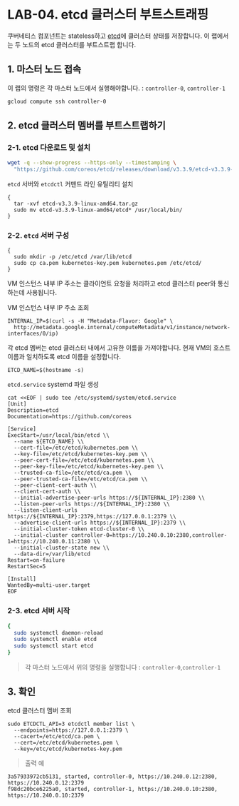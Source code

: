# LAB-04. etcd 클러스터 부트스트래핑

쿠버네티스 컴포넌트는 stateless하고 [etcd](https://github.com/coreos/etcd)에 클러스터 상태를 저장합니다.
이 랩에서는 두 노드의 etcd 클러스터를 부트스트랩 합니다.

## 1. 마스터 노드 접속

이 랩의 명령은 각 마스터 노드에서 실행해야합니다. : `controller-0`, `controller-1`

```sh
gcloud compute ssh controller-0
```

## 2. etcd 클러스터 멤버를 부트스트랩하기

### 2-1. etcd 다운로드 및 설치

```sh
wget -q --show-progress --https-only --timestamping \
  "https://github.com/coreos/etcd/releases/download/v3.3.9/etcd-v3.3.9-linux-amd64.tar.gz"
```

`etcd` 서버와 `etcdctl` 커맨드 라인 유틸리티 설치

```
{
  tar -xvf etcd-v3.3.9-linux-amd64.tar.gz
  sudo mv etcd-v3.3.9-linux-amd64/etcd* /usr/local/bin/
}
```

### 2-2. `etcd` 서버 구성

```
{
  sudo mkdir -p /etc/etcd /var/lib/etcd
  sudo cp ca.pem kubernetes-key.pem kubernetes.pem /etc/etcd/
}
```

VM 인스턴스 내부 IP 주소는 클라이언트 요청을 처리하고 etcd 클러스터 peer와 통신하는데 사용됩니다.

VM 인스턴스 내부 IP 주소 조회
```
INTERNAL_IP=$(curl -s -H "Metadata-Flavor: Google" \
  http://metadata.google.internal/computeMetadata/v1/instance/network-interfaces/0/ip)
```

각 etcd 멤버는 etcd 클러스터 내에서 고유한 이름을 가져야합니다. 현재 VM의 호스트 이름과 일치하도록 etcd 이름을 설정합니다.

```
ETCD_NAME=$(hostname -s)
```

`etcd.service` systemd 파일 생성

```
cat <<EOF | sudo tee /etc/systemd/system/etcd.service
[Unit]
Description=etcd
Documentation=https://github.com/coreos

[Service]
ExecStart=/usr/local/bin/etcd \\
  --name ${ETCD_NAME} \\
  --cert-file=/etc/etcd/kubernetes.pem \\
  --key-file=/etc/etcd/kubernetes-key.pem \\
  --peer-cert-file=/etc/etcd/kubernetes.pem \\
  --peer-key-file=/etc/etcd/kubernetes-key.pem \\
  --trusted-ca-file=/etc/etcd/ca.pem \\
  --peer-trusted-ca-file=/etc/etcd/ca.pem \\
  --peer-client-cert-auth \\
  --client-cert-auth \\
  --initial-advertise-peer-urls https://${INTERNAL_IP}:2380 \\
  --listen-peer-urls https://${INTERNAL_IP}:2380 \\
  --listen-client-urls https://${INTERNAL_IP}:2379,https://127.0.0.1:2379 \\
  --advertise-client-urls https://${INTERNAL_IP}:2379 \\
  --initial-cluster-token etcd-cluster-0 \\
  --initial-cluster controller-0=https://10.240.0.10:2380,controller-1=https://10.240.0.11:2380 \\
  --initial-cluster-state new \\
  --data-dir=/var/lib/etcd
Restart=on-failure
RestartSec=5

[Install]
WantedBy=multi-user.target
EOF
```

### 2-3. etcd 서버 시작

```sh
{
  sudo systemctl daemon-reload
  sudo systemctl enable etcd
  sudo systemctl start etcd
}
```

> 각 마스터 노드에서 위의 명령을 실행합니다 : `controller-0`,`controller-1`

## 3. 확인

etcd 클러스터 멤버 조회

```
sudo ETCDCTL_API=3 etcdctl member list \
  --endpoints=https://127.0.0.1:2379 \
  --cacert=/etc/etcd/ca.pem \
  --cert=/etc/etcd/kubernetes.pem \
  --key=/etc/etcd/kubernetes-key.pem
```

> 출력 예

```
3a57933972cb5131, started, controller-0, https://10.240.0.12:2380, https://10.240.0.12:2379
f98dc20bce6225a0, started, controller-1, https://10.240.0.10:2380, https://10.240.0.10:2379
```
